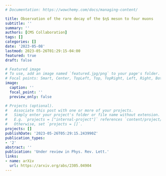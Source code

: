 ```yaml
---
# Documentation: https://wowchemy.com/docs/managing-content/

title: Observation of the rare decay of the $η$ meson to four muons
subtitle: ''
summary: ''
authors: [CMS Collaboration]
tags: []
categories: []
date: '2023-05-08'
lastmod: 2023-05-26T01:29:15-04:00
featured: true
draft: false

# Featured image
# To use, add an image named `featured.jpg/png` to your page's folder.
# Focal points: Smart, Center, TopLeft, Top, TopRight, Left, Right, BottomLeft, Bottom, BottomRight.
image:
  caption: ''
  focal_point: ''
  preview_only: false

# Projects (optional).
#   Associate this post with one or more of your projects.
#   Simply enter your project's folder or file name without extension.
#   E.g. `projects = ["internal-project"]` references `content/project/deep-learning/index.md`.
#   Otherwise, set `projects = []`.
projects: []
publishDate: '2023-05-26T05:29:15.243990Z'
publication_types:
- '2'
abstract: ''
publication: 'Under review in Phys. Rev. Lett.'
links:
- name: arXiv
  url: https://arxiv.org/abs/2305.04904
---
```

